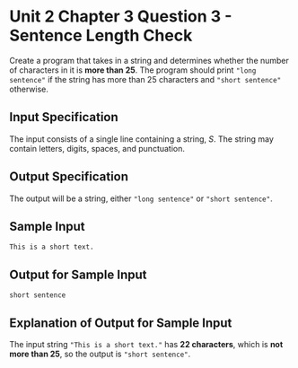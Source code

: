 # Unit 2 Chapter 3 Question 3 - Sentence Length Check  
Create a program that takes in a string and determines whether the number of characters in it is **more than 25**. The program should print `"long sentence"` if the string has more than 25 characters and `"short sentence"` otherwise.  

## Input Specification  
The input consists of a single line containing a string, *S*. The string may contain letters, digits, spaces, and punctuation.  

## Output Specification  
The output will be a string, either `"long sentence"` or `"short sentence"`.  

## Sample Input
```
This is a short text.
```

## Output for Sample Input
```
short sentence
```

## Explanation of Output for Sample Input  
The input string `"This is a short text."` has **22 characters**, which is **not more than 25**, so the output is `"short sentence"`.